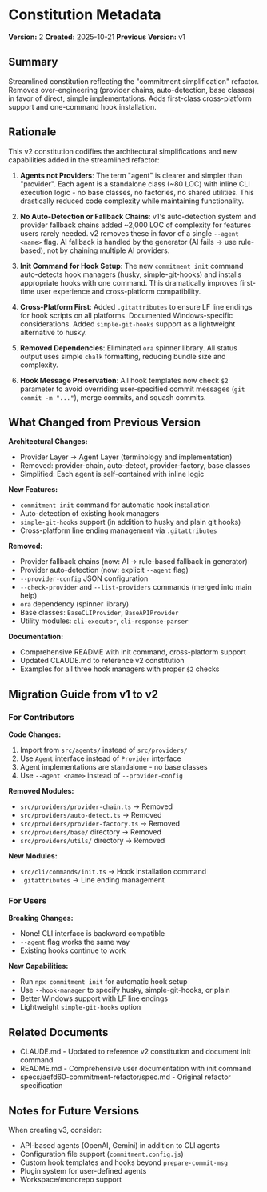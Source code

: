 # Constitution Metadata

**Version:** 2
**Created:** 2025-10-21
**Previous Version:** v1

## Summary

Streamlined constitution reflecting the "commitment simplification" refactor. Removes over-engineering (provider chains, auto-detection, base classes) in favor of direct, simple implementations. Adds first-class cross-platform support and one-command hook installation.

## Rationale

This v2 constitution codifies the architectural simplifications and new capabilities added in the streamlined refactor:

1. **Agents not Providers**: The term "agent" is clearer and simpler than "provider". Each agent is a standalone class (~80 LOC) with inline CLI execution logic - no base classes, no factories, no shared utilities. This drastically reduced code complexity while maintaining functionality.

2. **No Auto-Detection or Fallback Chains**: v1's auto-detection system and provider fallback chains added ~2,000 LOC of complexity for features users rarely needed. v2 removes these in favor of a single `--agent <name>` flag. AI fallback is handled by the generator (AI fails → use rule-based), not by chaining multiple AI providers.

3. **Init Command for Hook Setup**: The new `commitment init` command auto-detects hook managers (husky, simple-git-hooks) and installs appropriate hooks with one command. This dramatically improves first-time user experience and cross-platform compatibility.

4. **Cross-Platform First**: Added `.gitattributes` to ensure LF line endings for hook scripts on all platforms. Documented Windows-specific considerations. Added `simple-git-hooks` support as a lightweight alternative to husky.

5. **Removed Dependencies**: Eliminated `ora` spinner library. All status output uses simple `chalk` formatting, reducing bundle size and complexity.

6. **Hook Message Preservation**: All hook templates now check `$2` parameter to avoid overriding user-specified commit messages (`git commit -m "..."`), merge commits, and squash commits.

## What Changed from Previous Version

**Architectural Changes:**
- Provider Layer → Agent Layer (terminology and implementation)
- Removed: provider-chain, auto-detect, provider-factory, base classes
- Simplified: Each agent is self-contained with inline logic

**New Features:**
- `commitment init` command for automatic hook installation
- Auto-detection of existing hook managers
- `simple-git-hooks` support (in addition to husky and plain git hooks)
- Cross-platform line ending management via `.gitattributes`

**Removed:**
- Provider fallback chains (now: AI → rule-based fallback in generator)
- Provider auto-detection (now: explicit `--agent` flag)
- `--provider-config` JSON configuration
- `--check-provider` and `--list-providers` commands (merged into main help)
- `ora` dependency (spinner library)
- Base classes: `BaseCLIProvider`, `BaseAPIProvider`
- Utility modules: `cli-executor`, `cli-response-parser`

**Documentation:**
- Comprehensive README with init command, cross-platform support
- Updated CLAUDE.md to reference v2 constitution
- Examples for all three hook managers with proper `$2` checks

## Migration Guide from v1 to v2

### For Contributors

**Code Changes:**
1. Import from `src/agents/` instead of `src/providers/`
2. Use `Agent` interface instead of `Provider` interface
3. Agent implementations are standalone - no base classes
4. Use `--agent <name>` instead of `--provider-config`

**Removed Modules:**
- `src/providers/provider-chain.ts` → Removed
- `src/providers/auto-detect.ts` → Removed
- `src/providers/provider-factory.ts` → Removed
- `src/providers/base/` directory → Removed
- `src/providers/utils/` directory → Removed

**New Modules:**
- `src/cli/commands/init.ts` → Hook installation command
- `.gitattributes` → Line ending management

### For Users

**Breaking Changes:**
- None! CLI interface is backward compatible
- `--agent` flag works the same way
- Existing hooks continue to work

**New Capabilities:**
- Run `npx commitment init` for automatic hook setup
- Use `--hook-manager` to specify husky, simple-git-hooks, or plain
- Better Windows support with LF line endings
- Lightweight `simple-git-hooks` option

## Related Documents

- CLAUDE.md - Updated to reference v2 constitution and document init command
- README.md - Comprehensive user documentation with init command
- specs/aefd60-commitment-refactor/spec.md - Original refactor specification

## Notes for Future Versions

When creating v3, consider:
- API-based agents (OpenAI, Gemini) in addition to CLI agents
- Configuration file support (`commitment.config.js`)
- Custom hook templates and hooks beyond `prepare-commit-msg`
- Plugin system for user-defined agents
- Workspace/monorepo support
